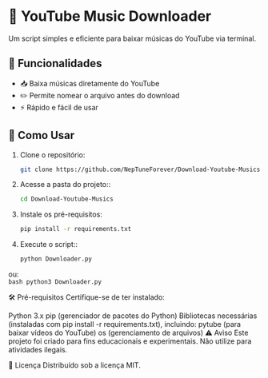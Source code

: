 # 🎵 YouTube Music Downloader  

Um script simples e eficiente para baixar músicas do YouTube via terminal.  

## 🚀 Funcionalidades  
- 📥 Baixa músicas diretamente do YouTube  
- ✏️ Permite nomear o arquivo antes do download  
- ⚡ Rápido e fácil de usar  

## 📌 Como Usar  
1. Clone o repositório:  
   ```bash
   git clone https://github.com/NepTuneForever/Download-Youtube-Musics
2. Acesse a pasta do projeto::  
   ```bash
   cd Download-Youtube-Musics
3. Instale os pré-requisitos:
    ```bash
   pip install -r requirements.txt
4. Execute o script::  
   ```bash
   python Downloader.py
 ou:  
      ``` bash
      python3 Downloader.py 
    ```

🛠️ Pré-requisitos
Certifique-se de ter instalado:

Python 3.x
pip (gerenciador de pacotes do Python)
Bibliotecas necessárias (instaladas com pip install -r requirements.txt), incluindo:
pytube (para baixar vídeos do YouTube)
os (gerenciamento de arquivos)
⚠️ Aviso
Este projeto foi criado para fins educacionais e experimentais. Não utilize para atividades ilegais.

📜 Licença
Distribuído sob a licença MIT.
